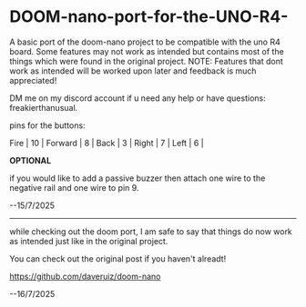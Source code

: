 # DOOM-nano-port-for-the-UNO-R4-
A basic port of the doom-nano project to be compatible with the uno R4 board. Some features may not work as intended but contains most of the things which were found in the original project. NOTE: Features that dont work as intended will be worked upon later and feedback is much appreciated!

DM me on my discord account if u need any help or have questions: freakierthanusual.

pins for the buttons:

Fire | 10 |
Forward | 8 |
Back | 3 | 
Right | 7 |
Left | 6 |

**OPTIONAL**

if you would like to add a passive buzzer then attach one wire to the negative rail and one wire to pin 9.

--15/7/2025


-----------------------------------------------------------------------------------------------------------------------

while checking out the doom port, I am safe to say that things do now work as intended just like in the original project.

You can check out the original post if you haven't alreadt! 

https://github.com/daveruiz/doom-nano

--16/7/2025

